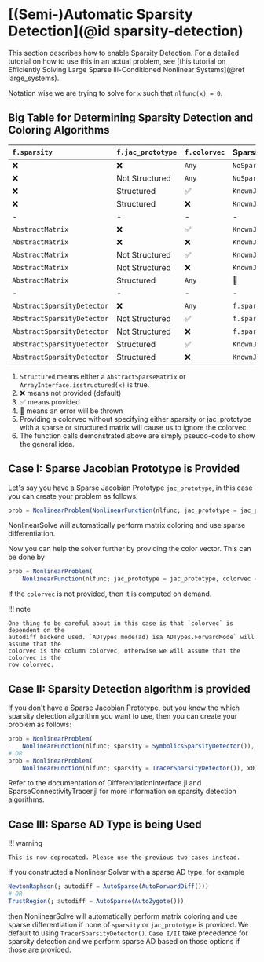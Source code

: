 # [(Semi-)Automatic Sparsity Detection](@id sparsity-detection)

This section describes how to enable Sparsity Detection. For a detailed tutorial on how
to use this in an actual problem, see
[this tutorial on Efficiently Solving Large Sparse Ill-Conditioned Nonlinear Systems](@ref large_systems).

Notation wise we are trying to solve for `x` such that `nlfunc(x) = 0`.

## Big Table for Determining Sparsity Detection and Coloring Algorithms

| `f.sparsity`               | `f.jac_prototype` | `f.colorvec` | Sparsity Detection                               | Coloring Algorithm                        |
|:-------------------------- |:----------------- |:------------ |:------------------------------------------------ |:----------------------------------------- |
| ❌                          | ❌                 | `Any`        | `NoSparsityDetector()`                           | `NoColoringAlgorithm()`                   |
| ❌                          | Not Structured    | `Any`        | `NoSparsityDetector()`                           | `NoColoringAlgorithm()`                   |
| ❌                          | Structured        | ✅            | `KnownJacobianSparsityDetector(f.jac_prototype)` | `GreedyColoringAlgorithm(LargestFirst())` |
| ❌                          | Structured        | ❌            | `KnownJacobianSparsityDetector(f.jac_prototype)` | `GreedyColoringAlgorithm(LargestFirst())` |
| -                          | -                 | -            | -                                                | -                                         |
| `AbstractMatrix`           | ❌                 | ✅            | `KnownJacobianSparsityDetector(f.sparsity)`      | `ConstantColoringAlgorithm(f.colorvec)`   |
| `AbstractMatrix`           | ❌                 | ❌            | `KnownJacobianSparsityDetector(f.sparsity)`      | `GreedyColoringAlgorithm(LargestFirst())` |
| `AbstractMatrix`           | Not Structured    | ✅            | `KnownJacobianSparsityDetector(f.sparsity)`      | `ConstantColoringAlgorithm(f.colorvec)`   |
| `AbstractMatrix`           | Not Structured    | ❌            | `KnownJacobianSparsityDetector(f.sparsity)`      | `GreedyColoringAlgorithm(LargestFirst())` |
| `AbstractMatrix`           | Structured        | `Any`        | 🔴                                                | 🔴                                         |
| -                          | -                 | -            | -                                                | -                                         |
| `AbstractSparsityDetector` | ❌                 | `Any`        | `f.sparsity`                                     | `GreedyColoringAlgorithm(LargestFirst())` |
| `AbstractSparsityDetector` | Not Structured    | ✅            | `f.sparsity`                                     | `ConstantColoringAlgorithm(f.colorvec)`   |
| `AbstractSparsityDetector` | Not Structured    | ❌            | `f.sparsity`                                     | `GreedyColoringAlgorithm(LargestFirst())` |
| `AbstractSparsityDetector` | Structured        | ✅            | `KnownJacobianSparsityDetector(f.jac_prototype)` | `ConstantColoringAlgorithm(f.colorvec)`   |
| `AbstractSparsityDetector` | Structured        | ❌            | `KnownJacobianSparsityDetector(f.jac_prototype)` | `GreedyColoringAlgorithm(LargestFirst())` |

 1. `Structured` means either a `AbstractSparseMatrix` or `ArrayInterface.isstructured(x)` is true.
 2. ❌ means not provided (default)
 3. ✅ means provided
 4. 🔴 means an error will be thrown
 5. Providing a colorvec without specifying either sparsity or jac_prototype with a sparse or structured matrix will cause us to ignore the colorvec.
 6. The function calls demonstrated above are simply pseudo-code to show the general idea.

## Case I: Sparse Jacobian Prototype is Provided

Let's say you have a Sparse Jacobian Prototype `jac_prototype`, in this case you can
create your problem as follows:

```julia
prob = NonlinearProblem(NonlinearFunction(nlfunc; jac_prototype = jac_prototype), x0)
```

NonlinearSolve will automatically perform matrix coloring and use sparse differentiation.

Now you can help the solver further by providing the color vector. This can be done by

```julia
prob = NonlinearProblem(
    NonlinearFunction(nlfunc; jac_prototype = jac_prototype, colorvec = colorvec), x0)
```

If the `colorvec` is not provided, then it is computed on demand.

!!! note
    
    One thing to be careful about in this case is that `colorvec` is dependent on the
    autodiff backend used. `ADTypes.mode(ad) isa ADTypes.ForwardMode` will assume that the
    colorvec is the column colorvec, otherwise we will assume that the colorvec is the
    row colorvec.

## Case II: Sparsity Detection algorithm is provided

If you don't have a Sparse Jacobian Prototype, but you know the which sparsity detection
algorithm you want to use, then you can create your problem as follows:

```julia
prob = NonlinearProblem(
    NonlinearFunction(nlfunc; sparsity = SymbolicsSparsityDetector()), x0)  # Remember to have Symbolics.jl loaded
# OR
prob = NonlinearProblem(
    NonlinearFunction(nlfunc; sparsity = TracerSparsityDetector()), x0) # From SparseConnectivityTracer.jl
```

Refer to the documentation of DifferentiationInterface.jl and SparseConnectivityTracer.jl
for more information on sparsity detection algorithms.

## Case III: Sparse AD Type is being Used

!!! warning
    
    This is now deprecated. Please use the previous two cases instead.

If you constructed a Nonlinear Solver with a sparse AD type, for example

```julia
NewtonRaphson(; autodiff = AutoSparse(AutoForwardDiff()))
# OR
TrustRegion(; autodiff = AutoSparse(AutoZygote()))
```

then NonlinearSolve will automatically perform matrix coloring and use sparse
differentiation if none of `sparsity` or `jac_prototype` is provided. We default to using
`TracerSparsityDetector()`. `Case I/II` take precedence for sparsity detection and we
perform sparse AD based on those options if those are provided.
